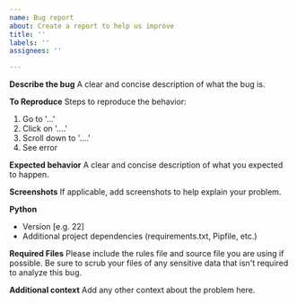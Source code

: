 ```yaml
---
name: Bug report
about: Create a report to help us improve
title: ''
labels: ''
assignees: ''

---
```


**Describe the bug**
A clear and concise description of what the bug is.

**To Reproduce**
Steps to reproduce the behavior:
1. Go to '...'
2. Click on '....'
3. Scroll down to '....'
4. See error

**Expected behavior**
A clear and concise description of what you expected to happen.

**Screenshots**
If applicable, add screenshots to help explain your problem.

**Python**
 - Version [e.g. 22]
 - Additional project dependencies (requirements.txt, Pipfile, etc.)

**Required Files**
Please include the rules file and source file you are using if possible. Be sure to scrub your files of any sensitive data that isn't required to analyze this bug.

**Additional context**
Add any other context about the problem here.
